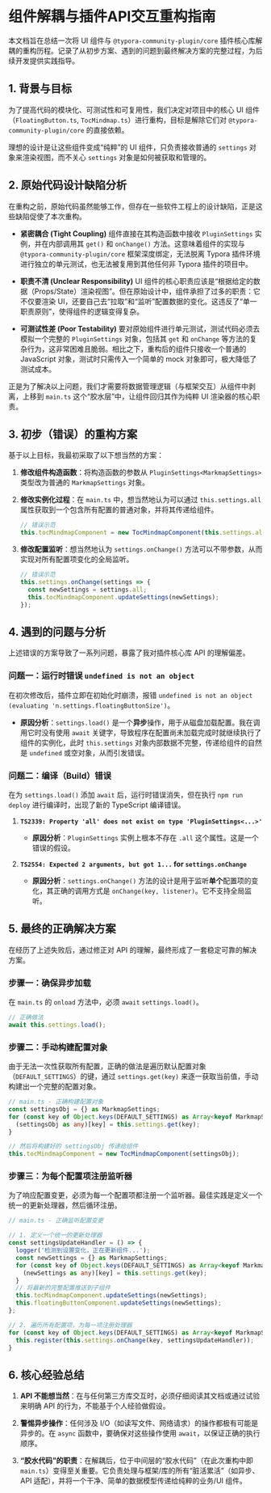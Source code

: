 # 组件解耦与插件API交互重构指南

本文档旨在总结一次将 UI 组件与 `@typora-community-plugin/core` 插件核心库解耦的重构历程。记录了从初步方案、遇到的问题到最终解决方案的完整过程，为后续开发提供实践指导。

## 1. 背景与目标

为了提高代码的模块化、可测试性和可复用性，我们决定对项目中的核心 UI 组件（`FloatingButton.ts`, `TocMindmap.ts`）进行重构，目标是解除它们对 `@typora-community-plugin/core` 的直接依赖。

理想的设计是让这些组件变成“纯粹”的 UI 组件，只负责接收普通的 `settings` 对象来渲染视图，而不关心 `settings` 对象是如何被获取和管理的。

## 2. 原始代码设计缺陷分析

在重构之前，原始代码虽然能够工作，但存在一些软件工程上的设计缺陷，正是这些缺陷促使了本次重构。

-   **紧密耦合 (Tight Coupling)**
    组件直接在其构造函数中接收 `PluginSettings` 实例，并在内部调用其 `get()` 和 `onChange()` 方法。这意味着组件的实现与 `@typora-community-plugin/core` 框架深度绑定，无法脱离 Typora 插件环境进行独立的单元测试，也无法被复用到其他任何非 Typora 插件的项目中。

-   **职责不清 (Unclear Responsibility)**
    UI 组件的核心职责应该是“根据给定的数据（Props/State）渲染视图”。但在原始设计中，组件承担了过多的职责：它不仅要渲染 UI，还要自己去“拉取”和“监听”配置数据的变化。这违反了“单一职责原则”，使得组件的逻辑变得复杂。

-   **可测试性差 (Poor Testability)**
    要对原始组件进行单元测试，测试代码必须去模拟一个完整的 `PluginSettings` 对象，包括其 `get` 和 `onChange` 等方法的复杂行为，这非常困难且脆弱。相比之下，重构后的组件只接收一个普通的 JavaScript 对象，测试时只需传入一个简单的 mock 对象即可，极大降低了测试成本。

正是为了解决以上问题，我们才需要将数据管理逻辑（与框架交互）从组件中剥离，上移到 `main.ts` 这个“胶水层”中，让组件回归其作为纯粹 UI 渲染器的核心职责。

## 3. 初步（错误）的重构方案

基于以上目标，我最初采取了以下想当然的方案：

1.  **修改组件构造函数**：将构造函数的参数从 `PluginSettings<MarkmapSettings>` 类型改为普通的 `MarkmapSettings` 对象。

2.  **修改实例化过程**：在 `main.ts` 中，想当然地认为可以通过 `this.settings.all` 属性获取到一个包含所有配置的普通对象，并将其传递给组件。

    ```typescript
    // 错误示范
    this.tocMindmapComponent = new TocMindmapComponent(this.settings.all);
    ```

3.  **修改配置监听**：想当然地认为 `settings.onChange()` 方法可以不带参数，从而实现对所有配置项变化的全局监听。

    ```typescript
    // 错误示范
    this.settings.onChange(settings => {
      const newSettings = settings.all;
      this.tocMindmapComponent.updateSettings(newSettings);
    });
    ```

## 4. 遇到的问题与分析

上述错误的方案导致了一系列问题，暴露了我对插件核心库 API 的理解偏差。

### 问题一：运行时错误 `undefined is not an object`

在初次修改后，插件立即在初始化时崩溃，报错 `undefined is not an object (evaluating 'n.settings.floatingButtonSize')`。

-   **原因分析**：`settings.load()` 是一个**异步**操作，用于从磁盘加载配置。我在调用它时没有使用 `await` 关键字，导致程序在配置尚未加载完成时就继续执行了组件的实例化，此时 `this.settings` 对象内部数据不完整，传递给组件的自然是 `undefined` 或空对象，从而引发错误。

### 问题二：编译（Build）错误

在为 `settings.load()` 添加 `await` 后，运行时错误消失，但在执行 `npm run deploy` 进行编译时，出现了新的 TypeScript 编译错误。

1.  **`TS2339: Property 'all' does not exist on type 'PluginSettings<...>'`**
    -   **原因分析**：`PluginSettings` 实例上根本不存在 `.all` 这个属性。这是一个错误的假设。

2.  **`TS2554: Expected 2 arguments, but got 1...` for `settings.onChange`**
    -   **原因分析**：`settings.onChange()` 方法的设计是用于监听**单个**配置项的变化，其正确的调用方式是 `onChange(key, listener)`。它不支持全局监听。

## 5. 最终的正确解决方案

在经历了上述失败后，通过修正对 API 的理解，最终形成了一套稳定可靠的解决方案。

### 步骤一：确保异步加载

在 `main.ts` 的 `onload` 方法中，必须 `await` `settings.load()`。

```typescript
// 正确做法
await this.settings.load();
```

### 步骤二：手动构建配置对象

由于无法一次性获取所有配置，正确的做法是遍历默认配置对象（`DEFAULT_SETTINGS`）的键，通过 `settings.get(key)` 来逐一获取当前值，手动构建出一个完整的配置对象。

```typescript
// main.ts - 正确构建配置对象
const settingsObj = {} as MarkmapSettings;
for (const key of Object.keys(DEFAULT_SETTINGS) as Array<keyof MarkmapSettings>) {
  (settingsObj as any)[key] = this.settings.get(key);
}

// 然后将构建好的 settingsObj 传递给组件
this.tocMindmapComponent = new TocMindmapComponent(settingsObj);
```

### 步骤三：为每个配置项注册监听器

为了响应配置变更，必须为每一个配置项都注册一个监听器。最佳实践是定义一个统一的更新处理器，然后循环注册。

```typescript
// main.ts - 正确监听配置变更

// 1. 定义一个统一的更新处理器
const settingsUpdateHandler = () => {
  logger('检测到设置变化，正在更新组件...');
  const newSettings = {} as MarkmapSettings;
  for (const key of Object.keys(DEFAULT_SETTINGS) as Array<keyof MarkmapSettings>) {
    (newSettings as any)[key] = this.settings.get(key);
  }
  // 将最新的完整配置推送到子组件
  this.tocMindmapComponent.updateSettings(newSettings);
  this.floatingButtonComponent.updateSettings(newSettings);
};

// 2. 遍历所有配置项，为每一项注册处理器
for (const key of Object.keys(DEFAULT_SETTINGS) as Array<keyof MarkmapSettings>) {
  this.register(this.settings.onChange(key, settingsUpdateHandler));
}
```

## 6. 核心经验总结

1.  **API 不能想当然**：在与任何第三方库交互时，必须仔细阅读其文档或通过试验来明确 API 的行为，不能基于个人经验做假设。

2.  **警惕异步操作**：任何涉及 I/O（如读写文件、网络请求）的操作都极有可能是异步的。在 `async` 函数中，要确保对这些操作使用 `await`，以保证正确的执行顺序。

3.  **“胶水代码”的职责**：在解耦后，位于中间层的“胶水代码”（在此次重构中即 `main.ts`）变得至关重要。它负责处理与框架/库的所有“脏活累活”（如异步、API 适配），并将一个干净、简单的数据模型传递给纯粹的业务/UI 组件。